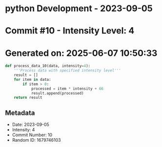 ﻿# python Development - 2023-09-05
# Commit #10 - Intensity Level: 4
# Generated on: 2025-06-07 10:50:33
```python
def process_data_10(data, intensity=4):
    '''Process data with specified intensity level'''
    result = []
    for item in data:
        if item > 0:
            processed = item * intensity + 66
            result.append(processed)
    return result
```
## Metadata
- Date: 2023-09-05
- Intensity: 4
- Commit Number: 10
- Random ID: 1679746103
